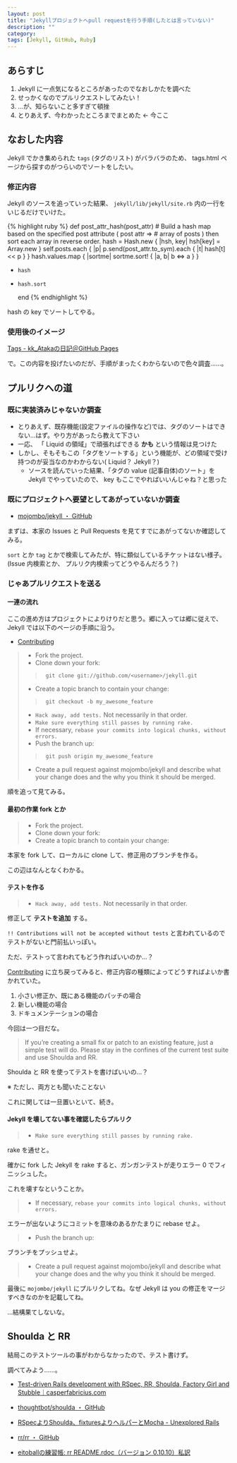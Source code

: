 ```yaml
---
layout: post
title: "Jekyllプロジェクトへpull requestを行う手順(したとは言っていない)"
description: ""
category: 
tags: [Jekyll, GitHub, Ruby]
---
```


## あらすじ

1. Jekyll に一点気になるところがあったのでなおしかたを調べた
1. せっかくなのでプルリクエストしてみたい！
1. …が、知らないこと多すぎて頓挫
1. とりあえず、今わかったところまでまとめた ← 今ここ

## なおした内容

Jekyll でかき集められた `tags` (タグのリスト) がバラバラのため、 tags.html ページから探すのがつらいのでソートをしたい。

### 修正内容

Jekyll のソースを追っていった結果、 `jekyll/lib/jekyll/site.rb` 内の一行をいじるだけでいけた。

{% highlight ruby %}
    def post_attr_hash(post_attr)
      # Build a hash map based on the specified post attribute ( post attr =>
      # array of posts ) then sort each array in reverse order.
      hash = Hash.new { |hsh, key| hsh[key] = Array.new }
      self.posts.each { |p| p.send(post_attr.to_sym).each { |t| hash[t] << p } }
      hash.values.map { |sortme| sortme.sort! { |a, b| b <=> a } }
-     hash
+     hash.sort
    end
{% endhighlight %}

hash の key でソートしてやる。

### 使用後のイメージ

[Tags - kk_Atakaの日記＠GitHub Pages](http://gosyujin.github.io/tags.html)

で。この内容を投げたいのだが、手順がまったくわからないので色々調査……。

## プルリクへの道

### 既に実装済みじゃないか調査

- とりあえず、既存機能(設定ファイルの操作など)では、タグのソートはできない…はず。やり方があったら教えて下さい
- 一応、 「 Liquid の領域」で頑張ればできる **かも** という情報は見つけた
- しかし、そもそもこの「タグをソートする」という機能が、どの領域で受け持つのが妥当なのかわからない( Liquid？ Jekyll？)
  - ソースを読んでいった結果、「タグの value (記事自体)のソート」を Jekyll でやっていたので、 key もここでやればいいんじゃね？と思った

### 既にプロジェクトへ要望としてあがっていないか調査

- [mojombo/jekyll ・ GitHub](https://github.com/mojombo/jekyll)

まずは、本家の Issues と Pull Requests を見てすでにあがってないか確認してみる。

`sort` とか `tag` とかで検索してみたが、特に類似しているチケットはない様子。(Issue 内検索とか、 プルリク内検索ってどうやるんだろう？)

### じゃあプルリクエストを送る

#### 一連の流れ

ここの進め方はプロジェクトによりけりだと思う。郷に入っては郷に従えで、 Jekyll では以下のページの手順に沿う。

- [Contributing](http://jekyllrb.com/docs/contributing/)

> - Fork the project.
> - Clone down your fork:
>
>>      git clone git://github.com/<username>/jekyll.git
>
> - Create a topic branch to contain your change:
>
>>      git checkout -b my_awesome_feature
>
> - `Hack away, add tests.` Not necessarily in that order.
> - `Make sure everything still passes by running rake.`
> - If necessary, `rebase your commits into logical chunks, without errors.`
> - Push the branch up:
>
>>      git push origin my_awesome_feature
>
> - Create a pull request against mojombo/jekyll and describe what your change does and the why you think it should be merged.

順を追って見てみる。

#### 最初の作業 fork とか

> - Fork the project.
> - Clone down your fork:
> - Create a topic branch to contain your change:

本家を fork して、ローカルに clone して、修正用のブランチを作る。

この辺はなんとなくわかる。

#### テストを作る

> - `Hack away, add tests.` Not necessarily in that order.

修正して **テストを追加** する。

`!! Contributions will not be accepted without tests` と言われているのでテストがないと門前払いっぽい。

ただ、テストって言われてもどう作ればいいのか…？

[Contributing](http://jekyllrb.com/docs/contributing/) に立ち戻ってみると、修正内容の種類によってどうすればよいか書かれていた。

1. 小さい修正か、既にある機能のパッチの場合
1. 新しい機能の場合
1. ドキュメンテーションの場合

今回は一つ目だな。

> If you’re creating a small fix or patch to an existing feature, just a simple test will do. Please stay in the confines of the current test suite and use Shoulda and RR.

Shoulda と RR を使ってテストを書けばいいの…？

※ ただし、両方とも聞いたことない

これに関しては一旦置いといて、続き。

#### Jekyll を壊してない事を確認したらプルリク

> - `Make sure everything still passes by running rake.`

rake を通せと。

確かに fork した Jekyll を rake すると、ガンガンテストが走りエラー 0 でフィニッシュした。

これを壊すなということか。

> - If necessary, `rebase your commits into logical chunks, without errors.`

エラーが出ないようにコミットを意味のあるかたまりに rebase せよ。

> - Push the branch up:

ブランチをプッシュせよ。

> - Create a pull request against mojombo/jekyll and describe what your change does and the why you think it should be merged.

最後に `mojombo/jekyll` にプルリクしてね。なぜ Jekyll は you の修正をマージすべきなのかを記載してね。

…結構果てしないな。

## Shoulda と RR

結局このテストツールの事がわからなかったので、テスト書けず。

調べてみよう……。

- [Test-driven Rails development with RSpec, RR, Shoulda, Factory Girl and Stubble｜casperfabricius.com](http://casperfabricius.com/site/2009/07/25/test-driven-rails-development-with-rspec-rr-shoulda-factory-girl-and-stubble/)

- [thoughtbot/shoulda ・ GitHub](https://github.com/thoughtbot/shoulda/tree/master)
- [RSpecよりShoulda、fixturesよりヘルパーとMocha - Unexplored Rails](http://d.hatena.ne.jp/irohiroki/20071024/shoulda)

- [rr/rr ・ GitHub](https://github.com/rr/rr)
- [eitoballの練習帳: rr README.rdoc（バージョン 0.10.10）私訳](http://eitoball.blogspot.jp/2010/03/rr-readmerdoc-01010.html)
